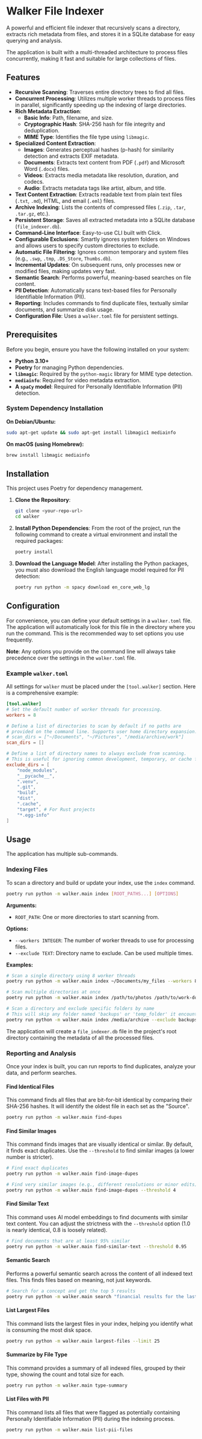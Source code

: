 # Walker File Indexer

A powerful and efficient file indexer that recursively scans a directory, extracts rich metadata from files, and stores it in a SQLite database for easy querying and analysis.

The application is built with a multi-threaded architecture to process files concurrently, making it fast and suitable for large collections of files.

## Features

- **Recursive Scanning**: Traverses entire directory trees to find all files.
- **Concurrent Processing**: Utilizes multiple worker threads to process files in parallel, significantly speeding up the indexing of large directories.
- **Rich Metadata Extraction**:
    - **Basic Info**: Path, filename, and size.
    - **Cryptographic Hash**: SHA-256 hash for file integrity and deduplication.
    - **MIME Type**: Identifies the file type using `libmagic`.
- **Specialized Content Extraction**:
    - **Images**: Generates perceptual hashes (p-hash) for similarity detection and extracts EXIF metadata.
    - **Documents**: Extracts text content from PDF (`.pdf`) and Microsoft Word (`.docx`) files.
    - **Videos**: Extracts media metadata like resolution, duration, and codecs.
    - **Audio**: Extracts metadata tags like artist, album, and title.
- **Text Content Extraction**: Extracts readable text from plain text files (`.txt`, `.md`), HTML, and email (`.eml`) files.
- **Archive Indexing**: Lists the contents of compressed files (`.zip`, `.tar`, `.tar.gz`, etc.).
- **Persistent Storage**: Saves all extracted metadata into a SQLite database (`file_indexer.db`).
- **Command-Line Interface**: Easy-to-use CLI built with Click.
- **Configurable Exclusions**: Smartly ignores system folders on Windows and allows users to specify custom directories to exclude.
- **Automatic File Filtering**: Ignores common temporary and system files (e.g., `.swp`, `.tmp`, `.DS_Store`, `Thumbs.db`).
- **Incremental Updates**: On subsequent runs, only processes new or modified files, making updates very fast.
- **Semantic Search**: Performs powerful, meaning-based searches on file content.
- **PII Detection**: Automatically scans text-based files for Personally Identifiable Information (PII).
- **Reporting**: Includes commands to find duplicate files, textually similar documents, and summarize disk usage.
- **Configuration File**: Uses a `walker.toml` file for persistent settings.

## Prerequisites

Before you begin, ensure you have the following installed on your system:

-   **Python 3.10+**
-   **Poetry** for managing Python dependencies.
-   **`libmagic`**: Required by the `python-magic` library for MIME type detection.
-   **`mediainfo`**: Required for video metadata extraction.
-   **A `spaCy` model**: Required for Personally Identifiable Information (PII) detection.

### System Dependency Installation

**On Debian/Ubuntu:**
```bash
sudo apt-get update && sudo apt-get install libmagic1 mediainfo
```

**On macOS (using Homebrew):**
```bash
brew install libmagic mediainfo
```

## Installation

This project uses Poetry for dependency management.

1.  **Clone the Repository**:
    ```bash
    git clone <your-repo-url>
    cd walker
    ```

2.  **Install Python Dependencies**:
    From the root of the project, run the following command to create a virtual environment and install the required packages:
    ```bash
    poetry install
    ```

3.  **Download the Language Model**:
    After installing the Python packages, you must also download the English language model required for PII detection:
    ```bash
    poetry run python -m spacy download en_core_web_lg
    ```

## Configuration

For convenience, you can define your default settings in a `walker.toml` file. The application will automatically look for this file in the directory where you run the command. This is the recommended way to set options you use frequently.

**Note**: Any options you provide on the command line will always take precedence over the settings in the `walker.toml` file.

### Example `walker.toml`

All settings for `walker` must be placed under the `[tool.walker]` section. Here is a comprehensive example:

```toml
[tool.walker]
# Set the default number of worker threads for processing.
workers = 8

# Define a list of directories to scan by default if no paths are
# provided on the command line. Supports user home directory expansion.
# scan_dirs = ["~/Documents", "~/Pictures", "/media/archive/work"]
scan_dirs = []

# Define a list of directory names to always exclude from scanning.
# This is useful for ignoring common development, temporary, or cache folders.
exclude_dirs = [
    "node_modules",
    "__pycache__",
    ".venv",
    ".git",
    "build",
    "dist",
    ".cache",
    "target", # For Rust projects
    "*.egg-info"
]
```

## Usage

The application has multiple sub-commands.

### Indexing Files

To scan a directory and build or update your index, use the `index` command.

```bash
poetry run python -m walker.main index [ROOT_PATHS...] [OPTIONS]
```

**Arguments:**
-   `ROOT_PATH`: One or more directories to start scanning from.

**Options:**
-   `--workers INTEGER`: The number of worker threads to use for processing files.
-   `--exclude TEXT`: Directory name to exclude. Can be used multiple times.

**Examples:**

```bash
# Scan a single directory using 8 worker threads
poetry run python -m walker.main index ~/Documents/my_files --workers 8

# Scan multiple directories at once
poetry run python -m walker.main index /path/to/photos /path/to/work-docs

# Scan a directory and exclude specific folders by name
# This will skip any folder named 'backups' or 'temp_folder' it encounters.
poetry run python -m walker.main index /media/archive --exclude backups --exclude temp_folder
```

The application will create a `file_indexer.db` file in the project's root directory containing the metadata of all the processed files.

### Reporting and Analysis

Once your index is built, you can run reports to find duplicates, analyze your data, and perform searches.

#### Find Identical Files

This command finds all files that are bit-for-bit identical by comparing their SHA-256 hashes. It will identify the oldest file in each set as the "Source".

```bash
poetry run python -m walker.main find-dupes
```

#### Find Similar Images

This command finds images that are visually identical or similar. By default, it finds exact duplicates. Use the `--threshold` to find similar images (a lower number is stricter).

```bash
# Find exact duplicates
poetry run python -m walker.main find-image-dupes

# Find very similar images (e.g., different resolutions or minor edits)
poetry run python -m walker.main find-image-dupes --threshold 4
```

#### Find Similar Text

This command uses AI model embeddings to find documents with similar text content. You can adjust the strictness with the `--threshold` option (1.0 is nearly identical, 0.8 is loosely related).

```bash
# Find documents that are at least 95% similar
poetry run python -m walker.main find-similar-text --threshold 0.95
```

#### Semantic Search

Performs a powerful semantic search across the content of all indexed text files. This finds files based on meaning, not just keywords.

```bash
# Search for a concept and get the top 5 results
poetry run python -m walker.main search "financial results for the last quarter" --limit 5
```

#### List Largest Files

This command lists the largest files in your index, helping you identify what is consuming the most disk space.

```bash
poetry run python -m walker.main largest-files --limit 25
```

#### Summarize by File Type

This command provides a summary of all indexed files, grouped by their type, showing the count and total size for each.

```bash
poetry run python -m walker.main type-summary
```

#### List Files with PII

This command lists all files that were flagged as potentially containing Personally Identifiable Information (PII) during the indexing process.

```bash
poetry run python -m walker.main list-pii-files
```

